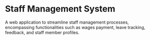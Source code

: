 # Staff Management System
A web application to streamline staff management processes, encompassing functionalities such as wages payment, leave tracking, feedback, and staff member profiles.
